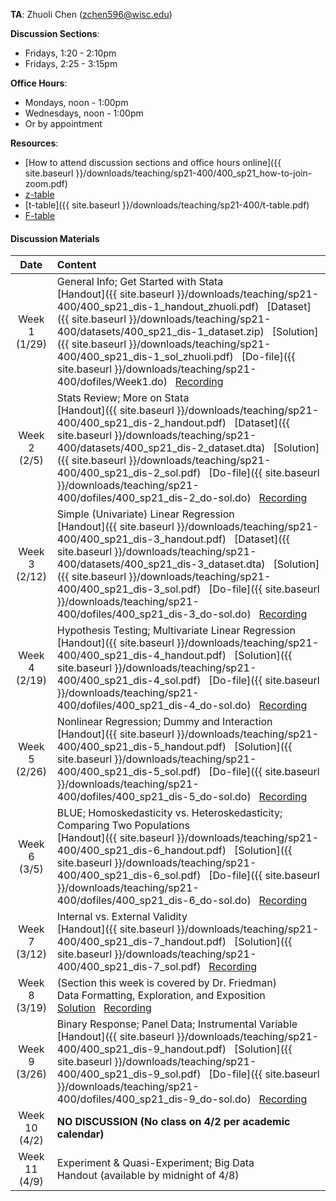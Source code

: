 **TA**: Zhuoli Chen (zchen596@wisc.edu)

**Discussion Sections**:

* Fridays, 1:20 - 2:10pm
* Fridays, 2:25 - 3:15pm

**Office Hours**:

* Mondays, noon - 1:00pm
* Wednesdays, noon - 1:00pm
* Or by appointment

**Resources**: 
* [How to attend discussion sections and office hours online]({{ site.baseurl }}/downloads/teaching/sp21-400/400_sp21_how-to-join-zoom.pdf)
* [z-table](http://www.z-table.com/)
* [t-table]({{ site.baseurl }}/downloads/teaching/sp21-400/t-table.pdf)
* [F-table](http://socr.ucla.edu/Applets.dir/F_Table.html)

#### Discussion Materials

|     Date    |                     Content                     |
|:-----------:|	:---------------------------------------------- |
| Week 1 <br> (1/29) | General Info; Get Started with Stata <br> [Handout]({{ site.baseurl }}/downloads/teaching/sp21-400/400_sp21_dis-1_handout_zhuoli.pdf) &nbsp; [Dataset]({{ site.baseurl }}/downloads/teaching/sp21-400/datasets/400_sp21_dis-1_dataset.zip) &nbsp; [Solution]({{ site.baseurl }}/downloads/teaching/sp21-400/400_sp21_dis-1_sol_zhuoli.pdf) &nbsp; [Do-file]({{ site.baseurl }}/downloads/teaching/sp21-400/dofiles/Week1.do) &nbsp; [Recording](https://uwmadison.zoom.us/rec/share/Dj6DTDxqEfHPBw_VXzKtmbj6LIqgXNmZ447ALoWu7BeHb9RCsr7rpa79SHPz8-f9.LXhVPxcFnKD2cixr) |
| Week 2 <br> (2/5) | Stats Review; More on Stata <br> [Handout]({{ site.baseurl }}/downloads/teaching/sp21-400/400_sp21_dis-2_handout.pdf) &nbsp; [Dataset]({{ site.baseurl }}/downloads/teaching/sp21-400/datasets/400_sp21_dis-2_dataset.dta) &nbsp; [Solution]({{ site.baseurl }}/downloads/teaching/sp21-400/400_sp21_dis-2_sol.pdf) &nbsp; [Do-file]({{ site.baseurl }}/downloads/teaching/sp21-400/dofiles/400_sp21_dis-2_do-sol.do) &nbsp; [Recording](https://uwmadison.zoom.us/rec/share/rONp9rjKqljlZbYpkgiuJGfTMeaRn76UuNbAhYUdd6_TGj_gjg1NZisKpzXtQzBr._xqcUvYHkFTK3jcA) |
| Week 3 <br> (2/12) | Simple (Univariate) Linear Regression <br> [Handout]({{ site.baseurl }}/downloads/teaching/sp21-400/400_sp21_dis-3_handout.pdf) &nbsp; [Dataset]({{ site.baseurl }}/downloads/teaching/sp21-400/datasets/400_sp21_dis-3_dataset.dta) &nbsp; [Solution]({{ site.baseurl }}/downloads/teaching/sp21-400/400_sp21_dis-3_sol.pdf) &nbsp; [Do-file]({{ site.baseurl }}/downloads/teaching/sp21-400/dofiles/400_sp21_dis-3_do-sol.do) &nbsp; [Recording](https://uwmadison.zoom.us/rec/share/l_A8GVWz4F6LfayIAiv7UdvaL2HgLMO2186qCd_VK9B3QVae78F2VERmta1zf_kb.MUIe4v10bi5lkjtA)|
| Week 4 <br> (2/19) | Hypothesis Testing; Multivariate Linear Regression <br> [Handout]({{ site.baseurl }}/downloads/teaching/sp21-400/400_sp21_dis-4_handout.pdf) &nbsp; [Solution]({{ site.baseurl }}/downloads/teaching/sp21-400/400_sp21_dis-4_sol.pdf) &nbsp; [Do-file]({{ site.baseurl }}/downloads/teaching/sp21-400/dofiles/400_sp21_dis-4_do-sol.do) &nbsp; [Recording](https://uwmadison.zoom.us/rec/share/fRFRfuzTmJcghnzWd0LTv0JuXxRsaDuSKMWTwKw7cIwmnmG1lDP1U7MCGywfYUw4.TksvZsHGVwMs3KNG) |
| Week 5 <br> (2/26) | Nonlinear Regression; Dummy and Interaction <br> [Handout]({{ site.baseurl }}/downloads/teaching/sp21-400/400_sp21_dis-5_handout.pdf) &nbsp; [Solution]({{ site.baseurl }}/downloads/teaching/sp21-400/400_sp21_dis-5_sol.pdf) &nbsp; [Do-file]({{ site.baseurl }}/downloads/teaching/sp21-400/dofiles/400_sp21_dis-5_do-sol.do) &nbsp; [Recording](https://uwmadison.zoom.us/rec/share/y7_8tSarbIQViHXelIx0IpB55dpqEosEh-k8_7HIK1Y6oJm4wjRw2S43XndR7sFA.E-6REnWqD1ftAsEM) |
| Week 6 <br> (3/5) | BLUE; Homoskedasticity vs. Heteroskedasticity; Comparing Two Populations <br> [Handout]({{ site.baseurl }}/downloads/teaching/sp21-400/400_sp21_dis-6_handout.pdf) &nbsp; [Solution]({{ site.baseurl }}/downloads/teaching/sp21-400/400_sp21_dis-6_sol.pdf) &nbsp; [Do-file]({{ site.baseurl }}/downloads/teaching/sp21-400/dofiles/400_sp21_dis-6_do-sol.do) &nbsp; [Recording](https://uwmadison.zoom.us/rec/share/i3XweAIXWS60Gf24A7YHdqhwcNxWLkpARDWC-m7mRiGFHh8oLsDK4AIGSf0Dc6CZ.3BQAJHSErhY0erOE) | 
| Week 7 <br> (3/12) | Internal vs. External Validity <br> [Handout]({{ site.baseurl }}/downloads/teaching/sp21-400/400_sp21_dis-7_handout.pdf) &nbsp; [Solution]({{ site.baseurl }}/downloads/teaching/sp21-400/400_sp21_dis-7_sol.pdf) &nbsp; [Recording](https://uwmadison.zoom.us/rec/share/F_Vl5IojCulySjHHqQ649WS9udR4b29IPi-ty17B2Da3fD323oWOHG45z00fPklz.VrIZW5Th4tlq5Eev)|
| Week 8 <br> (3/19) | (Section this week is covered by Dr. Friedman) <br> Data Formatting, Exploration, and Exposition <br> [Solution](https://canvas.wisc.edu/courses/243632/files/18975062?wrap=1) &nbsp; [Recording](https://uwmadison.zoom.us/rec/share/1-vWMSt8Hmlu4UCuXQjNyQotUmzeuZ96iUt5IkdemsHKtr6IFD8nl9OUhmgoUfJ3.agkymtAyy1IVgxL_) |
| Week 9 <br> (3/26) | Binary Response; Panel Data; Instrumental Variable <br> [Handout]({{ site.baseurl }}/downloads/teaching/sp21-400/400_sp21_dis-9_handout.pdf) &nbsp; [Solution]({{ site.baseurl }}/downloads/teaching/sp21-400/400_sp21_dis-9_sol.pdf) &nbsp; [Do-file]({{ site.baseurl }}/downloads/teaching/sp21-400/dofiles/400_sp21_dis-9_do-sol.do) &nbsp; [Recording](https://uwmadison.zoom.us/rec/share/XT88eNe-s_wRMcpAU7Kv8PCkH1-LExj471W6IHuhkTBk1q-PjK9WQsAdt9x1Ynyf.RzFaaM-6Bq-2QRox) |
| Week 10 <br> (4/2) | **NO DISCUSSION (No class on 4/2 per academic calendar)** |
| Week 11 <br> (4/9) | Experiment & Quasi-Experiment; Big Data <br> Handout (available by midnight of 4/8) | 